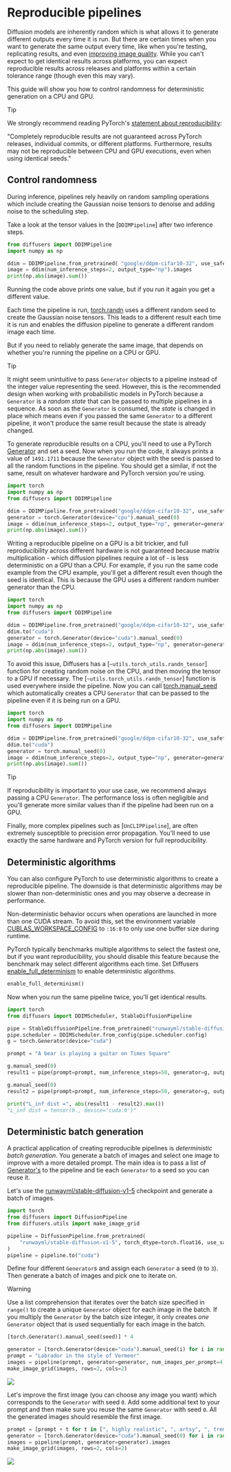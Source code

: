 <!--Copyright 2024 The HuggingFace Team. All rights reserved.

Licensed under the Apache License, Version 2.0 (the "License"); you may not use this file except in compliance with
the License. You may obtain a copy of the License at

http://www.apache.org/licenses/LICENSE-2.0

Unless required by applicable law or agreed to in writing, software distributed under the License is distributed on
an "AS IS" BASIS, WITHOUT WARRANTIES OR CONDITIONS OF ANY KIND, either express or implied. See the License for the
specific language governing permissions and limitations under the License.
-->

# Reproducible pipelines

Diffusion models are inherently random which is what allows it to generate different outputs every time it is run. But there are certain times when you want to generate the same output every time, like when you're testing, replicating results, and even [improving image quality](#deterministic-batch-generation). While you can't expect to get identical results across platforms, you can expect reproducible results across releases and platforms within a certain tolerance range (though even this may vary).

This guide will show you how to control randomness for deterministic generation on a CPU and GPU.

> [!TIP]
> We strongly recommend reading PyTorch's [statement about reproducibility](https://pytorch.org/docs/stable/notes/randomness.html):
>
> "Completely reproducible results are not guaranteed across PyTorch releases, individual commits, or different platforms. Furthermore, results may not be reproducible between CPU and GPU executions, even when using identical seeds."

## Control randomness

During inference, pipelines rely heavily on random sampling operations which include creating the
Gaussian noise tensors to denoise and adding noise to the scheduling step.

Take a look at the tensor values in the [`DDIMPipeline`] after two inference steps.

```python
from diffusers import DDIMPipeline
import numpy as np

ddim = DDIMPipeline.from_pretrained( "google/ddpm-cifar10-32", use_safetensors=True)
image = ddim(num_inference_steps=2, output_type="np").images
print(np.abs(image).sum())
```

Running the code above prints one value, but if you run it again you get a different value.

Each time the pipeline is run, [torch.randn](https://pytorch.org/docs/stable/generated/torch.randn.html) uses a different random seed to create the Gaussian noise tensors. This leads to a different result each time it is run and enables the diffusion pipeline to generate a different random image each time.

But if you need to reliably generate the same image, that depends on whether you're running the pipeline on a CPU or GPU.

> [!TIP]
> It might seem unintuitive to pass `Generator` objects to a pipeline instead of the integer value representing the seed. However, this is the recommended design when working with probabilistic models in PyTorch because a `Generator` is a *random state* that can be passed to multiple pipelines in a sequence. As soon as the `Generator` is consumed, the *state* is changed in place which means even if you passed the same `Generator` to a different pipeline, it won't produce the same result because the state is already changed.

<hfoptions id="hardware">
<hfoption id="CPU">

To generate reproducible results on a CPU, you'll need to use a PyTorch [Generator](https://pytorch.org/docs/stable/generated/torch.Generator.html) and set a seed. Now when you run the code, it always prints a value of `1491.1711` because the `Generator` object with the seed is passed to all the random functions in the pipeline. You should get a similar, if not the same, result on whatever hardware and PyTorch version you're using.

```python
import torch
import numpy as np
from diffusers import DDIMPipeline

ddim = DDIMPipeline.from_pretrained("google/ddpm-cifar10-32", use_safetensors=True)
generator = torch.Generator(device="cpu").manual_seed(0)
image = ddim(num_inference_steps=2, output_type="np", generator=generator).images
print(np.abs(image).sum())
```

</hfoption>
<hfoption id="GPU">

Writing a reproducible pipeline on a GPU is a bit trickier, and full reproducibility across different hardware is not guaranteed because matrix multiplication - which diffusion pipelines require a lot of - is less deterministic on a GPU than a CPU. For example, if you run the same code example from the CPU example, you'll get a different result even though the seed is identical. This is because the GPU uses a different random number generator than the CPU.

```python
import torch
import numpy as np
from diffusers import DDIMPipeline

ddim = DDIMPipeline.from_pretrained("google/ddpm-cifar10-32", use_safetensors=True)
ddim.to("cuda")
generator = torch.Generator(device="cuda").manual_seed(0)
image = ddim(num_inference_steps=2, output_type="np", generator=generator).images
print(np.abs(image).sum())
```

To avoid this issue, Diffusers has a [`~utils.torch_utils.randn_tensor`] function for creating random noise on the CPU, and then moving the tensor to a GPU if necessary. The [`~utils.torch_utils.randn_tensor`] function is used everywhere inside the pipeline. Now you can call [torch.manual_seed](https://pytorch.org/docs/stable/generated/torch.manual_seed.html) which automatically creates a CPU `Generator` that can be passed to the pipeline even if it is being run on a GPU.

```python
import torch
import numpy as np
from diffusers import DDIMPipeline

ddim = DDIMPipeline.from_pretrained("google/ddpm-cifar10-32", use_safetensors=True)
ddim.to("cuda")
generator = torch.manual_seed(0)
image = ddim(num_inference_steps=2, output_type="np", generator=generator).images
print(np.abs(image).sum())
```

> [!TIP]
> If reproducibility is important to your use case, we recommend always passing a CPU `Generator`. The performance loss is often negligible and you'll generate more similar values than if the pipeline had been run on a GPU.

Finally, more complex pipelines such as [`UnCLIPPipeline`], are often extremely
susceptible to precision error propagation. You'll need to use
exactly the same hardware and PyTorch version for full reproducibility.

</hfoption>
</hfoptions>

## Deterministic algorithms

You can also configure PyTorch to use deterministic algorithms to create a reproducible pipeline. The downside is that deterministic algorithms may be slower than non-deterministic ones and you may observe a decrease in performance.

Non-deterministic behavior occurs when operations are launched in more than one CUDA stream. To avoid this, set the environment variable [CUBLAS_WORKSPACE_CONFIG](https://docs.nvidia.com/cuda/cublas/index.html#results-reproducibility) to `:16:8` to only use one buffer size during runtime.

PyTorch typically benchmarks multiple algorithms to select the fastest one, but if you want reproducibility, you should disable this feature because the benchmark may select different algorithms each time. Set Diffusers [enable_full_determinism](https://github.com/huggingface/diffusers/blob/142f353e1c638ff1d20bd798402b68f72c1ebbdd/src/diffusers/utils/testing_utils.py#L861) to enable deterministic algorithms.

```py
enable_full_determinism()
```

Now when you run the same pipeline twice, you'll get identical results.

```py
import torch
from diffusers import DDIMScheduler, StableDiffusionPipeline

pipe = StableDiffusionPipeline.from_pretrained("runwayml/stable-diffusion-v1-5", use_safetensors=True).to("cuda")
pipe.scheduler = DDIMScheduler.from_config(pipe.scheduler.config)
g = torch.Generator(device="cuda")

prompt = "A bear is playing a guitar on Times Square"

g.manual_seed(0)
result1 = pipe(prompt=prompt, num_inference_steps=50, generator=g, output_type="latent").images

g.manual_seed(0)
result2 = pipe(prompt=prompt, num_inference_steps=50, generator=g, output_type="latent").images

print("L_inf dist =", abs(result1 - result2).max())
"L_inf dist = tensor(0., device='cuda:0')"
```

## Deterministic batch generation

A practical application of creating reproducible pipelines is *deterministic batch generation*. You generate a batch of images and select one image to improve with a more detailed prompt. The main idea is to pass a list of [Generator's](https://pytorch.org/docs/stable/generated/torch.Generator.html) to the pipeline and tie each `Generator` to a seed so you can reuse it.

Let's use the [runwayml/stable-diffusion-v1-5](https://huggingface.co/runwayml/stable-diffusion-v1-5) checkpoint and generate a batch of images.

```py
import torch
from diffusers import DiffusionPipeline
from diffusers.utils import make_image_grid

pipeline = DiffusionPipeline.from_pretrained(
    "runwayml/stable-diffusion-v1-5", torch_dtype=torch.float16, use_safetensors=True
)
pipeline = pipeline.to("cuda")
```

Define four different `Generator`s and assign each `Generator` a seed (`0` to `3`). Then generate a batch of images and pick one to iterate on.

> [!WARNING]
> Use a list comprehension that iterates over the batch size specified in `range()` to create a unique `Generator` object for each image in the batch. If you multiply the `Generator` by the batch size integer, it only creates *one* `Generator` object that is used sequentially for each image in the batch.
>
> ```py
> [torch.Generator().manual_seed(seed)] * 4
> ```

```python
generator = [torch.Generator(device="cuda").manual_seed(i) for i in range(4)]
prompt = "Labrador in the style of Vermeer"
images = pipeline(prompt, generator=generator, num_images_per_prompt=4).images[0]
make_image_grid(images, rows=2, cols=2)
```

<div class="flex justify-center">
    <img src="https://huggingface.co/datasets/diffusers/diffusers-images-docs/resolve/main/reusabe_seeds.jpg"/>
</div>

Let's improve the first image (you can choose any image you want) which corresponds to the `Generator` with seed `0`. Add some additional text to your prompt and then make sure you reuse the same `Generator` with seed `0`. All the generated images should resemble the first image.

```python
prompt = [prompt + t for t in [", highly realistic", ", artsy", ", trending", ", colorful"]]
generator = [torch.Generator(device="cuda").manual_seed(0) for i in range(4)]
images = pipeline(prompt, generator=generator).images
make_image_grid(images, rows=2, cols=2)
```

<div class="flex justify-center">
    <img src="https://huggingface.co/datasets/diffusers/diffusers-images-docs/resolve/main/reusabe_seeds_2.jpg"/>
</div>
